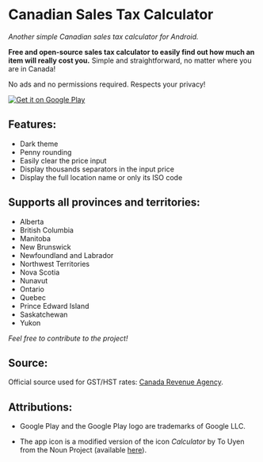 # Canadian Sales Tax Calculator
*Another simple Canadian sales tax calculator for Android.*

**Free and open-source sales tax calculator to easily find out how much an item will really cost you.** Simple and straightforward, no matter where you are in Canada!

No ads and no permissions required. Respects your privacy!

<a href='https://play.google.com/store/apps/details?id=com.gustiaux.CanadianSalesTaxCalculator&pcampaignid=MKT-Other-global-all-co-prtnr-py-PartBadge-Mar2515-1'>
<img alt='Get it on Google Play' src='https://play.google.com/intl/en_gb/badges/images/generic/en_badge_web_generic.png'/></a>

## Features:
- Dark theme
- Penny rounding
- Easily clear the price input
- Display thousands separators in the input price
- Display the full location name or only its ISO code

## Supports all provinces and territories:
- Alberta
- British Columbia
- Manitoba
- New Brunswick
- Newfoundland and Labrador
- Northwest Territories
- Nova Scotia
- Nunavut
- Ontario
- Quebec
- Prince Edward Island
- Saskatchewan
- Yukon

*Feel free to contribute to the project!*

## Source:

Official source used for GST/HST rates: [Canada Revenue Agency](http://www.cra-arc.gc.ca/tx/bsnss/tpcs/gst-tps/rts-eng.html).

## Attributions:

- Google Play and the Google Play logo are trademarks of Google LLC.

- The app icon is a modified version of the icon *Calculator* by To Uyen from the Noun Project (available [here](https://thenounproject.com/search/?q=calculator&i=670846)).